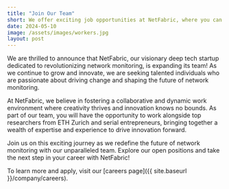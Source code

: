 ```yaml
---
title: "Join Our Team"
short: We offer exciting job opportunities at NetFabric, where you can drive the future of network monitoring. Join us and work alongside top researchers and seasoned entrepreneurs.
date: 2024-05-10
image: /assets/images/workers.jpg
layout: post
---
```


We are thrilled to announce that NetFabric, our visionary deep tech startup dedicated to revolutionizing network monitoring, is expanding its team! As we continue to grow and innovate, we are seeking talented individuals who are passionate about driving change and shaping the future of network monitoring.

At NetFabric, we believe in fostering a collaborative and dynamic work environment where creativity thrives and innovation knows no bounds. As part of our team, you will have the opportunity to work alongside top researchers from ETH Zurich and serial entrepreneurs, bringing together a wealth of expertise and experience to drive innovation forward.

Join us on this exciting journey as we redefine the future of network monitoring with our unparalleled team. Explore our open positions and take the next step in your career with NetFabric!

To learn more and apply, visit our [careers page]({{ site.baseurl }}/company/careers).
